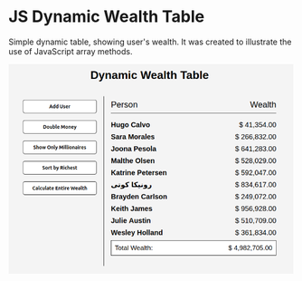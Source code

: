 # JS Dynamic Wealth Table

Simple dynamic table, showing user's wealth. It was created to illustrate the
use of JavaScript array methods.

![JS Dynamic Wealth Table](dynamic-wealth-table.png)
